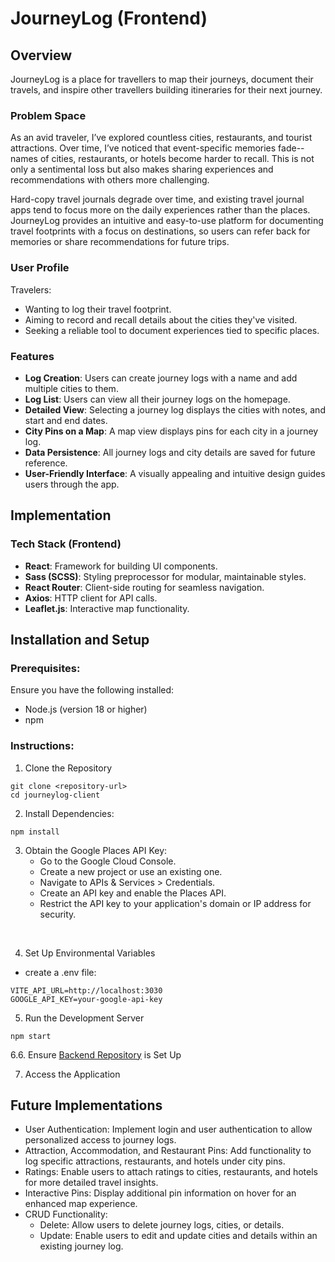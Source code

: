 # JourneyLog (Frontend)

## Overview

JourneyLog is a place for travellers to map their journeys, document their travels, and inspire other travellers building itineraries for their next journey.  

### Problem Space

As an avid traveler, I’ve explored countless cities, restaurants, and tourist attractions. Over time, I’ve noticed that event-specific memories fade--names of cities, restaurants, or hotels become harder to recall. This is not only a sentimental loss but also makes sharing experiences and recommendations with others more challenging.

Hard-copy travel journals degrade over time, and existing travel journal apps tend to focus more on the daily experiences rather than the places. JourneyLog provides an intuitive and easy-to-use platform for documenting travel footprints with a focus on destinations, so users can refer back for memories or share recommendations for future trips.

### User Profile

Travelers:
- Wanting to log their travel footprint.
- Aiming to record and recall details about the cities they've visited.
- Seeking a reliable tool to document experiences tied to specific places.

### Features

- **Log Creation**: Users can create journey logs with a name and add multiple cities to them.
- **Log List**: Users can view all their journey logs on the homepage.
- **Detailed View**: Selecting a journey log displays the cities with notes, and start and end dates.
- **City Pins on a Map**: A map view displays pins for each city in a journey log.
- **Data Persistence**: All journey logs and city details are saved for future reference.
- **User-Friendly Interface**: A visually appealing and intuitive design guides users through the app.


## Implementation

### Tech Stack (Frontend)

- **React**: Framework for building UI components.
- **Sass (SCSS)**: Styling preprocessor for modular, maintainable styles.
- **React Router**: Client-side routing for seamless navigation.
- **Axios**: HTTP client for API calls.
- **Leaflet.js**: Interactive map functionality.


## Installation and Setup

### Prerequisites:
Ensure you have the following installed:
- Node.js (version 18 or higher)
- npm

### Instructions:

1. Clone the Repository
```
git clone <repository-url>
cd journeylog-client
```

2. Install Dependencies:
```
npm install
```

3. Obtain the Google Places API Key:
   - Go to the Google Cloud Console.
   - Create a new project or use an existing one.
   - Navigate to APIs & Services > Credentials.
   - Create an API key and enable the Places API.
   - Restrict the API key to your application's domain or IP address for security.
<br>

4. Set Up Environmental Variables

- create a .env file:
```
VITE_API_URL=http://localhost:3030
GOOGLE_API_KEY=your-google-api-key
```

5. Run the Development Server
```
npm start
```

6.6. Ensure [Backend Repository](https://github.com/sbabaki/journeylog-server) is Set Up

7. Access the Application


## Future Implementations
- User Authentication: Implement login and user authentication to allow personalized access to journey logs.
- Attraction, Accommodation, and Restaurant Pins: Add functionality to log specific attractions, restaurants, and hotels under city pins.
- Ratings: Enable users to attach ratings to cities, restaurants, and hotels for more detailed travel insights.
- Interactive Pins: Display additional pin information on hover for an enhanced map experience.
- CRUD Functionality:
  - Delete: Allow users to delete journey logs, cities, or details.
  - Update: Enable users to edit and update cities and details within an existing journey log.